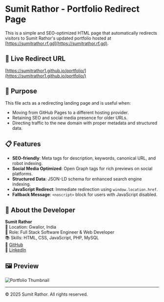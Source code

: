 # Sumit Rathor - Portfolio Redirect Page

This is a simple and SEO-optimized HTML page that automatically redirects visitors to Sumit Rathor's updated portfolio hosted at [https://sumitrathor.rf.gd](https://sumitrathor.rf.gd).

## 🔗 Live Redirect URL

[https://sumitrathor1.github.io/portfolio/](https://sumitrathor1.github.io/portfolio/)

## 🚀 Purpose

This file acts as a redirecting landing page and is useful when:
- Moving from GitHub Pages to a different hosting provider.
- Retaining SEO and social media presence for older URLs.
- Directing traffic to the new domain with proper metadata and structured data.

## 📋 Features

- **SEO-friendly**: Meta tags for description, keywords, canonical URL, and robot indexing.
- **Social Media Optimized**: Open Graph tags for rich previews on social platforms.
- **Structured Data**: JSON-LD schema for enhanced search engine indexing.
- **JavaScript Redirect**: Immediate redirection using `window.location.href`.
- **Fallback Message**: `<noscript>` block for users with JavaScript disabled.

## 🧑 About the Developer

**Sumit Rathor**  
📌 Location: Gwalior, India  
💼 Role: Full Stack Software Engineer & Web Developer  
📚 Skills: HTML, CSS, JavaScript, PHP, MySQL  
🔗 [GitHub](https://github.com/sumitrathor1)  
🔗 [LinkedIn](https://www.linkedin.com/in/sumitrathor/)

## 🖼️ Preview

![Portfolio Thumbnail](https://sumitrathor1.github.io/portfolio/images/portfolio-thumbnail.png)

---

© 2025 Sumit Rathor. All rights reserved.
